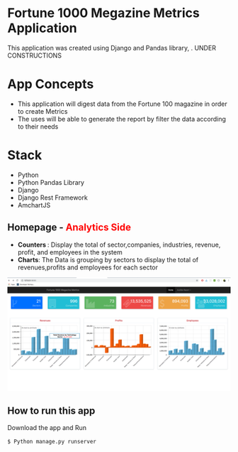 # Fortune 1000 Megazine Metrics Application
This application  was created using Django and Pandas library, .   UNDER CONSTRUCTIONS




# App Concepts
<ul>

<li>This application will   digest data from the Fortune 100 magazine in order to create Metrics </li>
 <li>The uses will be able to generate the report by filter the data according to their needs </li>


</ul>


# Stack
<ul>

<li>Python</li>
 <li>Python Pandas Library </li>
 <li>Django </li>
  <li>Django Rest Framework </li>
  <li>AmchartJS</li>

</ul>


## Homepage - <b style='color:red'>Analytics Side</b>
<ul>
<li><b>Counters </b>: Display the total of sector,companies, industries, revenue, profit, and employees in the system  </li>

<li><b>Charts</b>: The Data is grouping by sectors to display the total of revenues,profits and employees for each sector </li>
</ul>

![Alt text](/images/p1.png "Homagepe" )












## How to run this app

Download the app and Run
```bash
$ Python manage.py runserver
```
